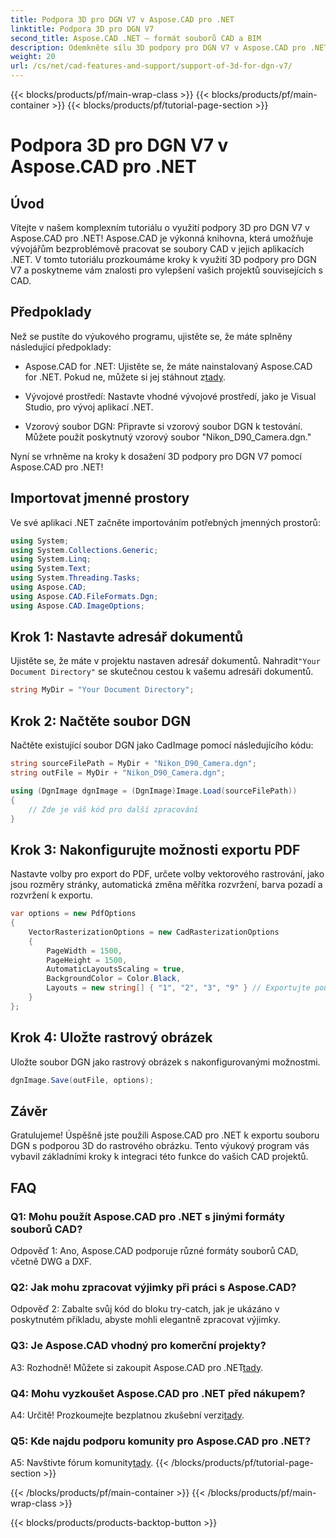 ```yaml
---
title: Podpora 3D pro DGN V7 v Aspose.CAD pro .NET
linktitle: Podpora 3D pro DGN V7
second_title: Aspose.CAD .NET – formát souborů CAD a BIM
description: Odemkněte sílu 3D podpory pro DGN V7 v Aspose.CAD pro .NET. Postupujte podle našeho podrobného návodu.
weight: 20
url: /cs/net/cad-features-and-support/support-of-3d-for-dgn-v7/
---
```


{{< blocks/products/pf/main-wrap-class >}}
{{< blocks/products/pf/main-container >}}
{{< blocks/products/pf/tutorial-page-section >}}

# Podpora 3D pro DGN V7 v Aspose.CAD pro .NET

## Úvod

Vítejte v našem komplexním tutoriálu o využití podpory 3D pro DGN V7 v Aspose.CAD pro .NET! Aspose.CAD je výkonná knihovna, která umožňuje vývojářům bezproblémově pracovat se soubory CAD v jejich aplikacích .NET. V tomto tutoriálu prozkoumáme kroky k využití 3D podpory pro DGN V7 a poskytneme vám znalosti pro vylepšení vašich projektů souvisejících s CAD.

## Předpoklady

Než se pustíte do výukového programu, ujistěte se, že máte splněny následující předpoklady:

-  Aspose.CAD for .NET: Ujistěte se, že máte nainstalovaný Aspose.CAD for .NET. Pokud ne, můžete si jej stáhnout z[tady](https://releases.aspose.com/cad/net/).

- Vývojové prostředí: Nastavte vhodné vývojové prostředí, jako je Visual Studio, pro vývoj aplikací .NET.

- Vzorový soubor DGN: Připravte si vzorový soubor DGN k testování. Můžete použít poskytnutý vzorový soubor "Nikon_D90_Camera.dgn."

Nyní se vrhněme na kroky k dosažení 3D podpory pro DGN V7 pomocí Aspose.CAD pro .NET!

## Importovat jmenné prostory

Ve své aplikaci .NET začněte importováním potřebných jmenných prostorů:

```csharp
using System;
using System.Collections.Generic;
using System.Linq;
using System.Text;
using System.Threading.Tasks;
using Aspose.CAD;
using Aspose.CAD.FileFormats.Dgn;
using Aspose.CAD.ImageOptions;
```

## Krok 1: Nastavte adresář dokumentů

 Ujistěte se, že máte v projektu nastaven adresář dokumentů. Nahradit`"Your Document Directory"` se skutečnou cestou k vašemu adresáři dokumentů.

```csharp
string MyDir = "Your Document Directory";
```

## Krok 2: Načtěte soubor DGN

Načtěte existující soubor DGN jako CadImage pomocí následujícího kódu:

```csharp
string sourceFilePath = MyDir + "Nikon_D90_Camera.dgn";
string outFile = MyDir + "Nikon_D90_Camera.dgn";

using (DgnImage dgnImage = (DgnImage)Image.Load(sourceFilePath))
{
    // Zde je váš kód pro další zpracování
}
```

## Krok 3: Nakonfigurujte možnosti exportu PDF

Nastavte volby pro export do PDF, určete volby vektorového rastrování, jako jsou rozměry stránky, automatická změna měřítka rozvržení, barva pozadí a rozvržení k exportu.

```csharp
var options = new PdfOptions
{
    VectorRasterizationOptions = new CadRasterizationOptions
    {
        PageWidth = 1500,
        PageHeight = 1500,
        AutomaticLayoutsScaling = true,
        BackgroundColor = Color.Black,
        Layouts = new string[] { "1", "2", "3", "9" } // Exportujte pouze zadaná zobrazení
    }
};
```

## Krok 4: Uložte rastrový obrázek

Uložte soubor DGN jako rastrový obrázek s nakonfigurovanými možnostmi.

```csharp
dgnImage.Save(outFile, options);
```

## Závěr

Gratulujeme! Úspěšně jste použili Aspose.CAD pro .NET k exportu souboru DGN s podporou 3D do rastrového obrázku. Tento výukový program vás vybavil základními kroky k integraci této funkce do vašich CAD projektů.

## FAQ

### Q1: Mohu použít Aspose.CAD pro .NET s jinými formáty souborů CAD?

Odpověď 1: Ano, Aspose.CAD podporuje různé formáty souborů CAD, včetně DWG a DXF.

### Q2: Jak mohu zpracovat výjimky při práci s Aspose.CAD?

Odpověď 2: Zabalte svůj kód do bloku try-catch, jak je ukázáno v poskytnutém příkladu, abyste mohli elegantně zpracovat výjimky.

### Q3: Je Aspose.CAD vhodný pro komerční projekty?

 A3: Rozhodně! Můžete si zakoupit Aspose.CAD pro .NET[tady](https://purchase.aspose.com/buy).

### Q4: Mohu vyzkoušet Aspose.CAD pro .NET před nákupem?

A4: Určitě! Prozkoumejte bezplatnou zkušební verzi[tady](https://releases.aspose.com/).

### Q5: Kde najdu podporu komunity pro Aspose.CAD pro .NET?

 A5: Navštivte fórum komunity[tady](https://forum.aspose.com/c/cad/19).
{{< /blocks/products/pf/tutorial-page-section >}}

{{< /blocks/products/pf/main-container >}}
{{< /blocks/products/pf/main-wrap-class >}}

{{< blocks/products/products-backtop-button >}}
